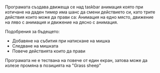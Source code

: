 Програмата създава движеща се над taskbar анимация която при изтичане на даден тимер има шанс да смени действието си, като трите действия които може да прави са: Анимация на едно място, движение на ляво с анимация и движение на дясно с анимация.

Подобрения за бъдещето:
- Добавяне на събития при натискане на мишка
- Следване на мишката
- Повече действията които да прави

Програмата не е тествана на повече от един екран, затова може да излезе промяна в позицията на "Grass sheep"
